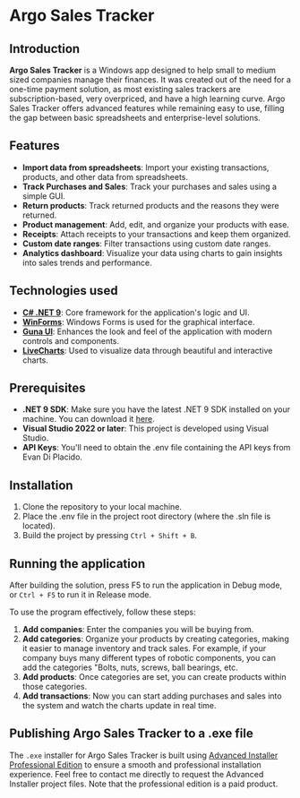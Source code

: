 # Argo Sales Tracker

## Introduction
**Argo Sales Tracker** is a Windows app designed to help small to medium sized companies manage their finances. It was created out of the need for a one-time payment solution, as most existing sales trackers are subscription-based, very overpriced, and have a high learning curve. Argo Sales Tracker offers advanced features while remaining easy to use, filling the gap between basic spreadsheets and enterprise-level solutions.

## Features
- **Import data from spreadsheets**: Import your existing transactions, products, and other data from spreadsheets.
- **Track Purchases and Sales**: Track your purchases and sales using a simple GUI.
- **Return products**: Track returned products and the reasons they were returned.
- **Product management**: Add, edit, and organize your products with ease.
- **Receipts**: Attach receipts to your transactions and keep them organized.
- **Custom date ranges**: Filter transactions using custom date ranges.
- **Analytics dashboard**: Visualize your data using charts to gain insights into sales trends and performance.

## Technologies used
- **[C# .NET 9](https://dotnet.microsoft.com/en-us/)**: Core framework for the application's logic and UI.
- **[WinForms](https://learn.microsoft.com/en-us/dotnet/desktop/winforms/)**: Windows Forms is used for the graphical interface.
- **[Guna UI](https://gunaui.com/products/ui-winforms/)**: Enhances the look and feel of the application with modern controls and components.
- **[LiveCharts](https://livecharts.dev/)**: Used to visualize data through beautiful and interactive charts.

## Prerequisites
- **.NET 9 SDK**: Make sure you have the latest .NET 9 SDK installed on your machine. You can download it [here](https://dotnet.microsoft.com/en-us/download/dotnet/9.0).
- **Visual Studio 2022 or later**: This project is developed using Visual Studio.
- **API Keys**: You'll need to obtain the .env file containing the API keys from Evan Di Placido.

## Installation
1. Clone the repository to your local machine.
2. Place the .env file in the project root directory (where the .sln file is located).
3. Build the project by pressing `Ctrl + Shift + B`.

## Running the application
After building the solution, press F5 to run the application in Debug mode, or `Ctrl + F5` to run it in Release mode.

To use the program effectively, follow these steps:

1. **Add companies**: Enter the companies you will be buying from.
2. **Add categories**: Organize your products by creating categories, making it easier to manage inventory and track sales. For example, if your company buys many different types of robotic components, you can add the categories "Bolts, nuts, screws, ball bearings, etc.
3. **Add products**: Once categories are set, you can create products within those categories.
4. **Add transactions**: Now you can start adding purchases and sales into the system and watch the charts update in real time.

## Publishing Argo Sales Tracker to a .exe file
The `.exe` installer for Argo Sales Tracker is built using [Advanced Installer Professional Edition](https://www.advancedinstaller.com/) to ensure a smooth and professional installation experience.
Feel free to contact me directly to request the Advanced Installer project files. Note that the professional edition is a paid product.
